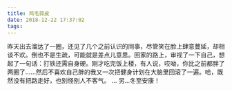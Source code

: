 ```yaml
---
title: 鸡毛蒜皮
date: 2018-12-22 17:37:02
tags:
---
```

昨天出去溜达了一圈，还见了几个之前认识的同事，尽管笑在脸上肆意蔓延，却相谈不欢。倒也不是生疏，可能就是差点儿意思。回家的路上，审视了一下自己，想起了一句话：打铁还需自身硬。刚才吃完饭上楼，有人说，哎呦，你比之前都胖了两圈了......然后不喜欢自己胖的我又一次把健身计划在大脑里回滚了一遍。哈，既然没有把路走好，也别怪别人不客气。
...
另...冬至安康！
